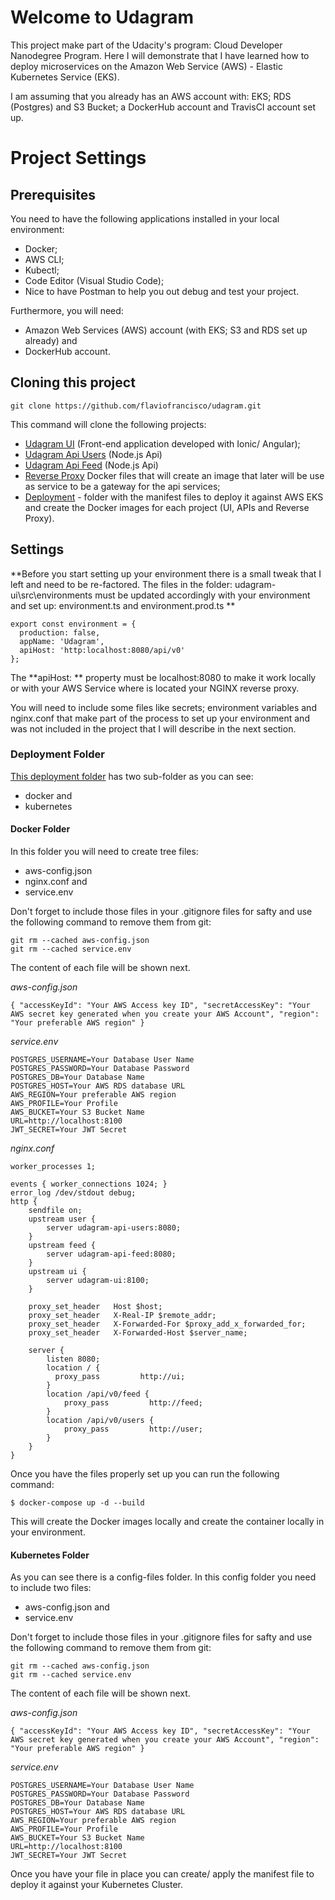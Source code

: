 # Welcome to Udagram

This project make part of the Udacity's program: Cloud Developer Nanodegree Program. Here I will demonstrate that I have learned how to deploy microservices on the Amazon Web Service (AWS) - Elastic Kubernetes Service (EKS).

I am assuming that you already has an AWS account with: EKS; RDS (Postgres) and S3 Bucket; a DockerHub account and TravisCI account set up.

# Project Settings

## Prerequisites

You need to have the following applications installed in your local environment:

- Docker;
- AWS CLI;
- Kubectl;
- Code Editor (Visual Studio Code);
- Nice to have Postman to help you out debug and test your project.

Furthermore, you will need:

- Amazon Web Services (AWS) account (with EKS; S3 and RDS set up already) and
- DockerHub account.

## Cloning this project

```
git clone https://github.com/flaviofrancisco/udagram.git
```

This command will clone the following projects:

- [Udagram UI](https://github.com/flaviofrancisco/udagram-ui/tree/19887d2f9831aaf824748491c1cd3e6cadb970bc) (Front-end application developed with Ionic/ Angular);
- [Udagram Api Users](https://github.com/flaviofrancisco/udagram-api-users/tree/bb7da86e82cb185c20825c315591a699d801e940) (Node.js Api)
- [Udagram Api Feed](https://github.com/flaviofrancisco/udagram-api-feed/tree/7905cde8e7a54b2f77390d8119c25285e31c3917) (Node.js Api)
- [Reverse Proxy](https://github.com/flaviofrancisco/udagram-reverse-proxy/tree/f0c93bbe92225bd594d0c9bf6f5ae562bbafe7d9) Docker files that will create an image that later will be use as service to be a gateway for the api services;
- [Deployment](https://github.com/flaviofrancisco/udagram/tree/master/deployment) - folder with the manifest files to deploy it against AWS EKS and create the Docker images for each project (UI, APIs and Reverse Proxy).

## Settings

**Before you start setting up your environment there is a small tweak that I left and need to be re-factored. The files in the folder: udagram-ui\src\environments must be updated accordingly with your environment and set up: environment.ts and environment.prod.ts **

```
export const environment = {
  production: false,
  appName: 'Udagram',
  apiHost: 'http:localhost:8080/api/v0'
};
```

The **apiHost: ** property must be localhost:8080 to make it work locally or with your AWS Service where is located your NGINX reverse proxy.  

You will need to include some files like secrets; environment variables and nginx.conf that make part of the process to set up your environment and was not included in the project that I will describe in the next section.

### Deployment Folder

[This deployment folder](https://github.com/flaviofrancisco/udagram/tree/master/deployment) has two sub-folder as you can see:

- docker and
- kubernetes

#### Docker Folder

In this folder you will need to create tree files:

- aws-config.json
- nginx.conf and
- service.env

Don't forget to include those files in your .gitignore files for safty and use the following command to remove them from git:

```
git rm --cached aws-config.json
git rm --cached service.env
```
The content of each file will be shown next.

*aws-config.json*

```
{ "accessKeyId": "Your AWS Access key ID", "secretAccessKey": "Your AWS secret key generated when you create your AWS Account", "region": "Your preferable AWS region" }
```

*service.env*

```
POSTGRES_USERNAME=Your Database User Name
POSTGRES_PASSWORD=Your Database Password
POSTGRES_DB=Your Database Name
POSTGRES_HOST=Your AWS RDS database URL
AWS_REGION=Your preferable AWS region
AWS_PROFILE=Your Profile
AWS_BUCKET=Your S3 Bucket Name
URL=http://localhost:8100
JWT_SECRET=Your JWT Secret
```

*nginx.conf*

```
worker_processes 1;
  
events { worker_connections 1024; }
error_log /dev/stdout debug;
http {
    sendfile on;
    upstream user {
        server udagram-api-users:8080;
    }
    upstream feed {
        server udagram-api-feed:8080;
    }
    upstream ui {
        server udagram-ui:8100;
    }    
    
    proxy_set_header   Host $host;
    proxy_set_header   X-Real-IP $remote_addr;
    proxy_set_header   X-Forwarded-For $proxy_add_x_forwarded_for;
    proxy_set_header   X-Forwarded-Host $server_name;
    
    server {
        listen 8080;
        location / {
          proxy_pass         http://ui;
        }
        location /api/v0/feed {         
            proxy_pass         http://feed;
        }
        location /api/v0/users {
            proxy_pass         http://user;
        }            
    }
}
```

Once you have the files properly set up you can run the following command:

```
$ docker-compose up -d --build
```

This will create the Docker images locally and create the container locally in your environment.

#### Kubernetes Folder

As you can see there is a config-files folder. In this config folder you need to include two files:

- aws-config.json and
- service.env

Don't forget to include those files in your .gitignore files for safty and use the following command to remove them from git:

```
git rm --cached aws-config.json
git rm --cached service.env
```
The content of each file will be shown next.

*aws-config.json*

```
{ "accessKeyId": "Your AWS Access key ID", "secretAccessKey": "Your AWS secret key generated when you create your AWS Account", "region": "Your preferable AWS region" }
```

*service.env*

```
POSTGRES_USERNAME=Your Database User Name
POSTGRES_PASSWORD=Your Database Password
POSTGRES_DB=Your Database Name
POSTGRES_HOST=Your AWS RDS database URL
AWS_REGION=Your preferable AWS region
AWS_PROFILE=Your Profile
AWS_BUCKET=Your S3 Bucket Name
URL=http://localhost:8100
JWT_SECRET=Your JWT Secret
```
Once you have your file in place you can create/ apply the manifest file to deploy it against your Kubernetes Cluster.
